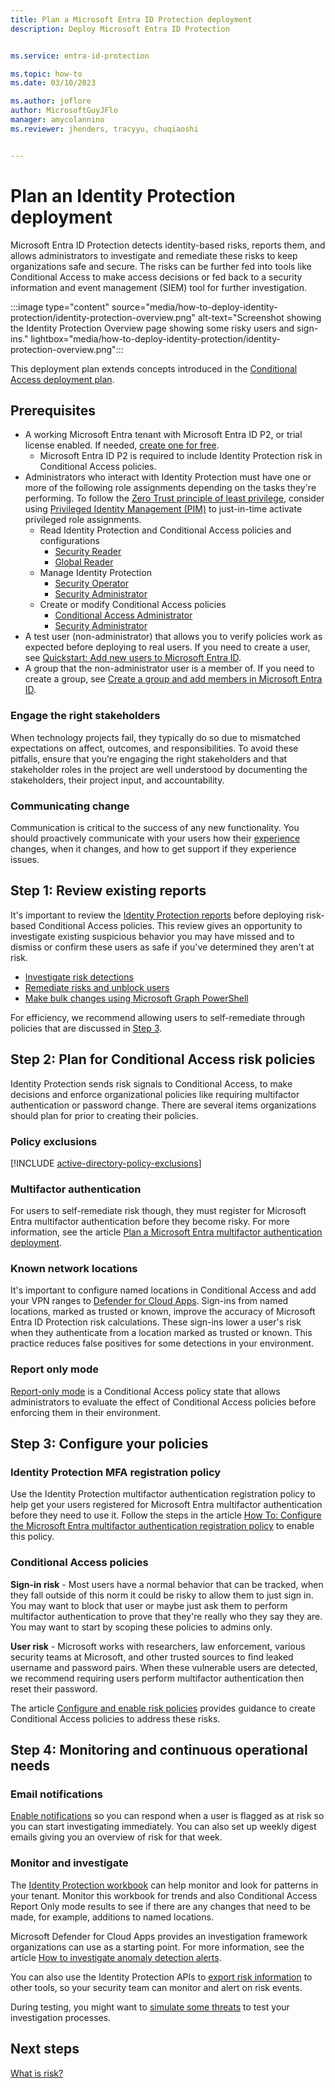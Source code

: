 ```yaml
---
title: Plan a Microsoft Entra ID Protection deployment
description: Deploy Microsoft Entra ID Protection


ms.service: entra-id-protection

ms.topic: how-to
ms.date: 03/10/2023

ms.author: joflore
author: MicrosoftGuyJFlo
manager: amycolannino
ms.reviewer: jhenders, tracyyu, chuqiaoshi


---
```

# Plan an Identity Protection deployment

Microsoft Entra ID Protection detects identity-based risks, reports them, and allows administrators to investigate and remediate these risks to keep organizations safe and secure. The risks can be further fed into tools like Conditional Access to make access decisions or fed back to a security information and event management (SIEM) tool for further investigation. 

:::image type="content" source="media/how-to-deploy-identity-protection/identity-protection-overview.png" alt-text="Screenshot showing the Identity Protection Overview page showing some risky users and sign-ins." lightbox="media/how-to-deploy-identity-protection/identity-protection-overview.png":::

This deployment plan extends concepts introduced in the [Conditional Access deployment plan](~/identity/conditional-access/plan-conditional-access.md).

## Prerequisites

* A working Microsoft Entra tenant with Microsoft Entra ID P2, or trial license enabled. If needed, [create one for free](https://azure.microsoft.com/free/?WT.mc_id=A261C142F).
   * Microsoft Entra ID P2 is required to include Identity Protection risk in Conditional Access policies.
* Administrators who interact with Identity Protection must have one or more of the following role assignments depending on the tasks they're performing. To follow the [Zero Trust principle of least privilege](/security/zero-trust/), consider using [Privileged Identity Management (PIM)](~/id-governance/privileged-identity-management/pim-configure.md) to just-in-time activate privileged role assignments.
   * Read Identity Protection and Conditional Access policies and configurations 
      * [Security Reader](~/identity/role-based-access-control/permissions-reference.md#security-reader)
      * [Global Reader](~/identity/role-based-access-control/permissions-reference.md#global-reader)
   * Manage Identity Protection 
      * [Security Operator](~/identity/role-based-access-control/permissions-reference.md#security-operator)
      * [Security Administrator](~/identity/role-based-access-control/permissions-reference.md#security-administrator)
   * Create or modify Conditional Access policies 
      * [Conditional Access Administrator](~/identity/role-based-access-control/permissions-reference.md#conditional-access-administrator)
      * [Security Administrator](~/identity/role-based-access-control/permissions-reference.md#security-administrator)
* A test user (non-administrator) that allows you to verify policies work as expected before deploying to real users. If you need to create a user, see [Quickstart: Add new users to Microsoft Entra ID](~/fundamentals/add-users.md).
* A group that the non-administrator user is a member of. If you need to create a group, see [Create a group and add members in Microsoft Entra ID](~/fundamentals/how-to-manage-groups.md).

### Engage the right stakeholders

When technology projects fail, they typically do so due to mismatched expectations on affect, outcomes, and responsibilities. To avoid these pitfalls, ensure that you’re engaging the right stakeholders and that stakeholder roles in the project are well understood by documenting the stakeholders, their project input, and accountability. 

### Communicating change

Communication is critical to the success of any new functionality. You should proactively communicate with your users how their [experience](concept-identity-protection-user-experience.md) changes, when it changes, and how to get support if they experience issues.

## Step 1: Review existing reports

It's important to review the [Identity Protection reports](howto-identity-protection-investigate-risk.md) before deploying risk-based Conditional Access policies. This review gives an opportunity to investigate existing suspicious behavior you may have missed and to dismiss or confirm these users as safe if you've determined they aren't at risk. 

- [Investigate risk detections](howto-identity-protection-investigate-risk.md)
- [Remediate risks and unblock users](howto-identity-protection-remediate-unblock.md)
- [Make bulk changes using Microsoft Graph PowerShell](howto-identity-protection-graph-api.md)

For efficiency, we recommend allowing users to self-remediate through policies that are discussed in [Step 3](#step-3-configure-your-policies).

## Step 2: Plan for Conditional Access risk policies

Identity Protection sends risk signals to Conditional Access, to make decisions and enforce organizational policies like requiring multifactor authentication or password change. There are several items organizations should plan for prior to creating their policies.

### Policy exclusions

[!INCLUDE [active-directory-policy-exclusions](~/includes/entra-policy-exclude-user.md)]

### Multifactor authentication

For users to self-remediate risk though, they must register for Microsoft Entra multifactor authentication before they become risky. For more information, see the article [Plan a Microsoft Entra multifactor authentication deployment](~/identity/authentication/howto-mfa-getstarted.md).

### Known network locations

It's important to configure named locations in Conditional Access and add your VPN ranges to [Defender for Cloud Apps](/defender-cloud-apps/ip-tags#create-an-ip-address-range). Sign-ins from named locations, marked as trusted or known, improve the accuracy of Microsoft Entra ID Protection risk calculations. These sign-ins lower a user's risk when they authenticate from a location marked as trusted or known. This practice reduces false positives for some detections in your environment.

### Report only mode 

[Report-only mode](~/identity/conditional-access/howto-conditional-access-insights-reporting.md) is a Conditional Access policy state that allows administrators to evaluate the effect of Conditional Access policies before enforcing them in their environment.

## Step 3: Configure your policies

### Identity Protection MFA registration policy

Use the Identity Protection multifactor authentication registration policy to help get your users registered for Microsoft Entra multifactor authentication before they need to use it. Follow the steps in the article [How To: Configure the Microsoft Entra multifactor authentication registration policy](howto-identity-protection-configure-mfa-policy.md) to enable this policy.

### Conditional Access policies

**Sign-in risk** - Most users have a normal behavior that can be tracked, when they fall outside of this norm it could be risky to allow them to just sign in. You may want to block that user or maybe just ask them to perform multifactor authentication to prove that they're really who they say they are. You may want to start by scoping these policies to admins only. 

**User risk** - Microsoft works with researchers, law enforcement, various security teams at Microsoft, and other trusted sources to find leaked username and password pairs. When these vulnerable users are detected, we recommend requiring users perform multifactor authentication then reset their password.

The article [Configure and enable risk policies](howto-identity-protection-configure-risk-policies.md) provides guidance to create Conditional Access policies to address these risks.

## Step 4: Monitoring and continuous operational needs

### Email notifications

[Enable notifications](howto-identity-protection-configure-notifications.md) so you can respond when a user is flagged as at risk so you can start investigating immediately. You can also set up weekly digest emails giving you an overview of risk for that week.

### Monitor and investigate

The [Identity Protection workbook](~/identity/monitoring-health/workbook-risk-analysis.md) can help monitor and look for patterns in your tenant. Monitor this workbook for trends and also Conditional Access Report Only mode results to see if there are any changes that need to be made, for example, additions to named locations.
 
Microsoft Defender for Cloud Apps provides an investigation framework organizations can use as a starting point. For more information, see the article [How to investigate anomaly detection alerts](/defender-cloud-apps/investigate-anomaly-alerts).

You can also use the Identity Protection APIs to [export risk information](howto-export-risk-data.md) to other tools, so your security team can monitor and alert on risk events. 

During testing, you might want to [simulate some threats](howto-identity-protection-simulate-risk.md) to test your investigation processes.

## Next steps

[What is risk?](concept-identity-protection-risks.md)
